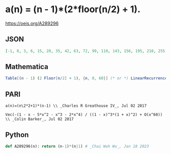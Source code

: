 # a\(n\) \= \(n \- 1\)\*\(2\*floor\(n/2\) \+ 1\)\.
https://oeis.org/A289296
## JSON
```JSON
[-1, 0, 3, 6, 15, 20, 35, 42, 63, 72, 99, 110, 143, 156, 195, 210, 255, 272, 323, 342, 399, 420, 483, 506, 575, 600, 675, 702, 783, 812, 899, 930, 1023, 1056, 1155, 1190, 1295, 1332, 1443, 1482, 1599, 1640, 1763, 1806, 1935, 1980, 2115, 2162, 2303, 2352, 2499, 2550, 2703, 2756, 2915]
```
## Mathematica
```Mathematica
Table[(n - 1) (2 Floor[n/2] + 1), {n, 0, 60}] (* or *) LinearRecurrence[{1, 2, -2, -1, 1}, {-1, 0, 3, 6, 15}, 61]
```
## PARI
```PARI
a(n)=(n\2*2+1)*(n-1) \\ _Charles R Greathouse IV_, Jul 02 2017
```
```PARI
Vec(-(1 - x - 5*x^2 - x^3 - 2*x^4) / ((1 - x)^3*(1 + x)^2) + O(x^60)) \\ _Colin Barker_, Jul 02 2017
```
## Python
```Python
def A289296(n): return (n-1)*(n|1) # _Chai Wah Wu_, Jan 18 2023
```
